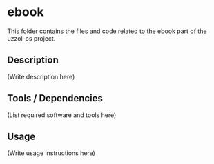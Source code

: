 # ebook

This folder contains the files and code related to the ebook part of the uzzol-os project.

## Description
(Write description here)

## Tools / Dependencies
(List required software and tools here)

## Usage
(Write usage instructions here)

